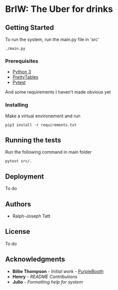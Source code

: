 # BrIW: The Uber for drinks



## Getting Started

To run the system, run the main.py file in 'src'
```
./main.py
```

### Prerequisites

* [Python 3](https://www.python.org/download/releases/3.0/)
* [PrettyTables](https://github.com/jazzband/prettytable)
* [Pytest](https://docs.pytest.org/en/latest/)

And some requirements I haven't made obvious yet

### Installing

Make a virtual environement and run

```
pip3 install -r requirements.txt
```

## Running the tests

Run the following command in main folder
```
pytest src/.
```

<!-- ### Break down into end to end tests

Explain what these tests test and why

```
Give an example
``` -->

<!-- ### And coding style tests

Explain what these tests test and why

```
Give an example
``` -->

## Deployment

To do

<!-- ## Built With

* [Dropwizard](http://www.dropwizard.io/1.0.2/docs/) - The web framework used
* [Maven](https://maven.apache.org/) - Dependency Management
* [ROME](https://rometools.github.io/rome/) - Used to generate RSS Feeds -->

<!-- ## Contributing

Please read [CONTRIBUTING.md](https://gist.github.com/PurpleBooth/b24679402957c63ec426) for details on our code of conduct, and the process for submitting pull requests to us. -->

<!-- ## Versioning

We use [SemVer](http://semver.org/) for versioning. For the versions available, see the [tags on this repository](https://github.com/your/project/tags).  -->

## Authors

* Ralph-Joseph Tatt

## License

To do

## Acknowledgments

* **Billie Thompson** - *Initial work* - [PurpleBooth](https://github.com/PurpleBooth)
* **Henry** - *README Contributions*
* **Julio** - *Formatting help for system*

